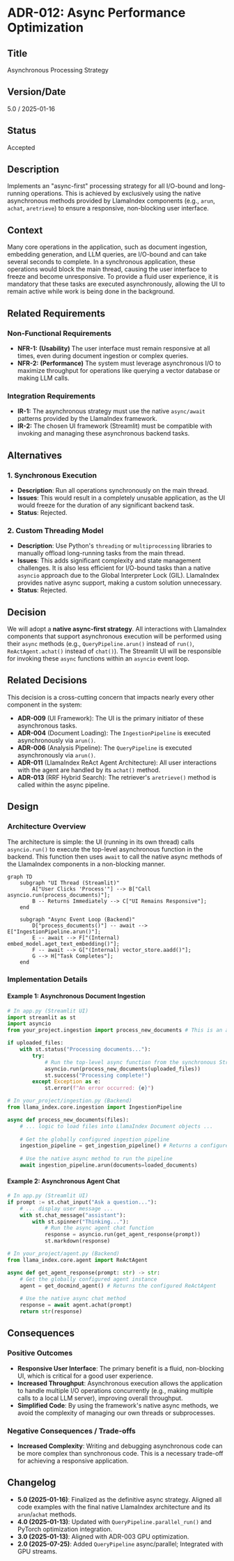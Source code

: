 # ADR-012: Async Performance Optimization

## Title

Asynchronous Processing Strategy

## Version/Date

5.0 / 2025-01-16

## Status

Accepted

## Description

Implements an "async-first" processing strategy for all I/O-bound and long-running operations. This is achieved by exclusively using the native asynchronous methods provided by LlamaIndex components (e.g., `arun`, `achat`, `aretrieve`) to ensure a responsive, non-blocking user interface.

## Context

Many core operations in the application, such as document ingestion, embedding generation, and LLM queries, are I/O-bound and can take several seconds to complete. In a synchronous application, these operations would block the main thread, causing the user interface to freeze and become unresponsive. To provide a fluid user experience, it is mandatory that these tasks are executed asynchronously, allowing the UI to remain active while work is being done in the background.

## Related Requirements

### Non-Functional Requirements

- **NFR-1:** **(Usability)** The user interface must remain responsive at all times, even during document ingestion or complex queries.
- **NFR-2:** **(Performance)** The system must leverage asynchronous I/O to maximize throughput for operations like querying a vector database or making LLM calls.

### Integration Requirements

- **IR-1:** The asynchronous strategy must use the native `async/await` patterns provided by the LlamaIndex framework.
- **IR-2:** The chosen UI framework (Streamlit) must be compatible with invoking and managing these asynchronous backend tasks.

## Alternatives

### 1. Synchronous Execution

- **Description**: Run all operations synchronously on the main thread.
- **Issues**: This would result in a completely unusable application, as the UI would freeze for the duration of any significant backend task.
- **Status**: Rejected.

### 2. Custom Threading Model

- **Description**: Use Python's `threading` or `multiprocessing` libraries to manually offload long-running tasks from the main thread.
- **Issues**: This adds significant complexity and state management challenges. It is also less efficient for I/O-bound tasks than a native `asyncio` approach due to the Global Interpreter Lock (GIL). LlamaIndex provides native async support, making a custom solution unnecessary.
- **Status**: Rejected.

## Decision

We will adopt a **native async-first strategy**. All interactions with LlamaIndex components that support asynchronous execution will be performed using their `async` methods (e.g., `QueryPipeline.arun()` instead of `run()`, `ReActAgent.achat()` instead of `chat()`). The Streamlit UI will be responsible for invoking these `async` functions within an `asyncio` event loop.

## Related Decisions

This decision is a cross-cutting concern that impacts nearly every other component in the system:

- **ADR-009** (UI Framework): The UI is the primary initiator of these asynchronous tasks.
- **ADR-004** (Document Loading): The `IngestionPipeline` is executed asynchronously via `arun()`.
- **ADR-006** (Analysis Pipeline): The `QueryPipeline` is executed asynchronously via `arun()`.
- **ADR-011** (LlamaIndex ReAct Agent Architecture): All user interactions with the agent are handled by its `achat()` method.
- **ADR-013** (RRF Hybrid Search): The retriever's `aretrieve()` method is called within the async pipeline.

## Design

### Architecture Overview

The architecture is simple: the UI (running in its own thread) calls `asyncio.run()` to execute the top-level asynchronous function in the backend. This function then uses `await` to call the native async methods of the LlamaIndex components in a non-blocking manner.

```mermaid
graph TD
    subgraph "UI Thread (Streamlit)"
        A["User Clicks 'Process'"] --> B["Call asyncio.run(process_documents)"];
        B -- Returns Immediately --> C["UI Remains Responsive"];
    end

    subgraph "Async Event Loop (Backend)"
        D["process_documents()"] -- await --> E["IngestionPipeline.arun()"];
        E -- await --> F["(Internal) embed_model.aget_text_embedding()"];
        F -- await --> G["(Internal) vector_store.aadd()"];
        G --> H["Task Completes"];
    end
```

### Implementation Details

#### **Example 1: Asynchronous Document Ingestion**

```python
# In app.py (Streamlit UI)
import streamlit as st
import asyncio
from your_project.ingestion import process_new_documents # This is an async function

if uploaded_files:
    with st.status("Processing documents..."):
        try:
            # Run the top-level async function from the synchronous Streamlit script
            asyncio.run(process_new_documents(uploaded_files))
            st.success("Processing complete!")
        except Exception as e:
            st.error(f"An error occurred: {e}")

# In your_project/ingestion.py (Backend)
from llama_index.core.ingestion import IngestionPipeline

async def process_new_documents(files):
    # ... logic to load files into LlamaIndex Document objects ...
    
    # Get the globally configured ingestion pipeline
    ingestion_pipeline = get_ingestion_pipeline() # Returns a configured IngestionPipeline
    
    # Use the native async method to run the pipeline
    await ingestion_pipeline.arun(documents=loaded_documents)
```

#### **Example 2: Asynchronous Agent Chat**

```python
# In app.py (Streamlit UI)
if prompt := st.chat_input("Ask a question..."):
    # ... display user message ...
    with st.chat_message("assistant"):
        with st.spinner("Thinking..."):
            # Run the async agent chat function
            response = asyncio.run(get_agent_response(prompt))
            st.markdown(response)

# In your_project/agent.py (Backend)
from llama_index.core.agent import ReActAgent

async def get_agent_response(prompt: str) -> str:
    # Get the globally configured agent instance
    agent = get_docmind_agent() # Returns the configured ReActAgent
    
    # Use the native async chat method
    response = await agent.achat(prompt)
    return str(response)
```

## Consequences

### Positive Outcomes

- **Responsive User Interface**: The primary benefit is a fluid, non-blocking UI, which is critical for a good user experience.
- **Increased Throughput**: Asynchronous execution allows the application to handle multiple I/O operations concurrently (e.g., making multiple calls to a local LLM server), improving overall throughput.
- **Simplified Code**: By using the framework's native async methods, we avoid the complexity of managing our own threads or subprocesses.

### Negative Consequences / Trade-offs

- **Increased Complexity**: Writing and debugging asynchronous code can be more complex than synchronous code. This is a necessary trade-off for achieving a responsive application.

## Changelog

- **5.0 (2025-01-16)**: Finalized as the definitive async strategy. Aligned all code examples with the final native LlamaIndex architecture and its `arun`/`achat` methods.
- **4.0 (2025-01-13)**: Updated with `QueryPipeline.parallel_run()` and PyTorch optimization integration.
- **3.0 (2025-01-13)**: Aligned with ADR-003 GPU optimization.
- **2.0 (2025-07-25)**: Added `QueryPipeline` async/parallel; Integrated with GPU streams.
